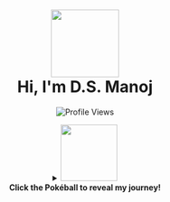 <h1 align="center">
  <img src="https://media.giphy.com/media/1APaqOO5QOcwM/giphy.gif" width="120"/>
  <br/>
  Hi, I'm D.S. Manoj
</h1>

<p align="center">
  <img src="https://komarev.com/ghpvc/?username=Manoj-DharmaLingam&style=flat-square&color=blue" alt="Profile Views"/>
</p>

<details align="center">
  <summary>
    <img src="https://raw.githubusercontent.com/PokeAPI/sprites/master/sprites/items/poke-ball.png" width="100"/>
    <br/>
    <b>Click the Pokéball to reveal my journey!</b>
  </summary>

<br/>

🎓 **Second-Year Student at AIML – Artificial Intelligent Machine Learning**  
📧 [Email Me](mailto:dsmanoj1543@gmail.com) for Collaboration, Projects, or Tech Talk 😊

---

### 🚀 Projects I'm Working On
- 🌾 **Wheat Plant Disease Detection using CNN**
- 🫀 **Heart Attack Prediction using Random Forest**

### 🌱 What I'm Learning
- 🧠 Deep Learning & CNNs  
- 🌐 HTML, CSS, JavaScript  
- ☕ Java, Streamlit  

### 🤝 Seeking Help With
- ☁️ Cloud Deployment of ML  
- 🖼️ Image Classification Optimization  
- 🧠 LLM Integration

### 💬 Ask Me About
- ML Projects, Scikit-learn, Python, Collaboration

### ⚡ Fun Fact
> _I Love Tech and Tech Loves Me – It's Mutual! 💙_

---

## 📫 Let's Connect
[![LinkedIn](https://img.shields.io/badge/LinkedIn-%230077B5.svg?style=for-the-badge&logo=linkedin&logoColor=white)](https://linkedin.com/in/DsManoj)  
[![Email](https://img.shields.io/badge/Gmail-D14836?style=for-the-badge&logo=gmail&logoColor=white)](mailto:dsmanoj1543@gmail.com)

---

## 💻 Tech Stack
![Python](https://img.shields.io/badge/python-3670A0?style=for-the-badge&logo=python&logoColor=ffdd54)
![Java](https://img.shields.io/badge/java-%23ED8B00.svg?style=for-the-badge&logo=openjdk&logoColor=white)
![HTML5](https://img.shields.io/badge/html5-%23E34F26.svg?style=for-the-badge&logo=html5&logoColor=white)
![CSS3](https://img.shields.io/badge/css3-%231572B6.svg?style=for-the-badge&logo=css3&logoColor=white)
![JavaScript](https://img.shields.io/badge/javascript-%23323330.svg?style=for-the-badge&logo=javascript&logoColor=%23F7DF1E)

---

## 📊 GitHub Stats
<p align="center">
  <img src="https://github-readme-stats.vercel.app/api?username=Manoj-DharmaLingam&theme=dark&show_icons=true" width="49%">
  <img src="https://nirzak-streak-stats.vercel.app/?user=Manoj-DharmaLingam&theme=dark" width="49%">
</p>

---

## 🏆 GitHub Trophies
<p align="center">
  <img src="https://github-profile-trophy.vercel.app/?username=Manoj-DharmaLingam&theme=onedark" />
</p>

---

## ✍️ Dev Quote
<p align="center">
  <img src="https://quotes-github-readme.vercel.app/api?type=horizontal&theme=radical"/>
</p>

---

## 🐍 Contribution Snake
<div align="center">
  <img src="https://profile-readme-generator.com/assets/snake.svg" alt="Snake animation" />
</div>

</details>
